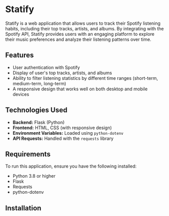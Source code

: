 # Statify

Statify is a web application that allows users to track their Spotify listening habits, including their top tracks, artists, and albums. By integrating with the Spotify API, Statify provides users with an engaging platform to explore their music preferences and analyze their listening patterns over time.

## Features

- User authentication with Spotify
- Display of user's top tracks, artists, and albums
- Ability to filter listening statistics by different time ranges (short-term, medium-term, long-term)
- A responsive design that works well on both desktop and mobile devices

## Technologies Used

- **Backend:** Flask (Python)
- **Frontend:** HTML, CSS (with responsive design)
- **Environment Variables:** Loaded using `python-dotenv`
- **API Requests:** Handled with the `requests` library

## Requirements

To run this application, ensure you have the following installed:

- Python 3.8 or higher
- Flask
- Requests
- python-dotenv

## Installation
